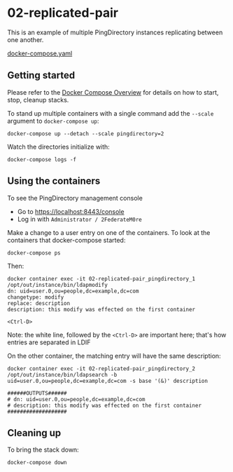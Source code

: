 # 02-replicated-pair

This is an example of multiple PingDirectory instances replicating between one another.

[docker-compose.yaml](https://raw.githubusercontent.com/pingidentity/pingidentity-devops-getting-started/master/11-docker-compose/02-replicated-pair/docker-compose.yaml)

## Getting started

Please refer to the [Docker Compose Overview](../README.md) for details on how to start, stop, cleanup stacks.

To stand up multiple containers with a single command add the `--scale` argument to `docker-compose up`:

`docker-compose up --detach --scale pingdirectory=2`

Watch the directories initialize with:

`docker-compose logs -f`

## Using the containers

To see the PingDirectory management console

* Go to [https://localhost:8443/console](https://localhost:8443/console)
* Log in with `Administrator / 2FederateM0re`

Make a change to a user entry on one of the containers. To look at the containers that docker-compose started:

`docker-compose ps`

Then:

```text
docker container exec -it 02-replicated-pair_pingdirectory_1 /opt/out/instance/bin/ldapmodify
dn: uid=user.0,ou=people,dc=example,dc=com
changetype: modify
replace: description
description: this modify was effected on the first container

<Ctrl-D>
```

Note: the white line, followed by the `<Ctrl-D>` are important here; that's how entries are separated in LDIF

On the other container, the matching entry will have the same description:

```text
docker container exec -it 02-replicated-pair_pingdirectory_2 /opt/out/instance/bin/ldapsearch -b uid=user.0,ou=people,dc=example,dc=com -s base '(&)' description

######OUTPUTS######
# dn: uid=user.0,ou=people,dc=example,dc=com
# description: this modify was effected on the first container
###################
```

## Cleaning up

To bring the stack down:

`docker-compose down`

